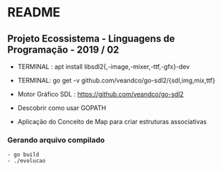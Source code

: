 # README

## Projeto Ecossistema - Linguagens de Programação - 2019 / 02


 - TERMINAL : apt install libsdl2{,-image,-mixer,-ttf,-gfx}-dev
 - TERMINAL: go get -v github.com/veandco/go-sdl2/{sdl,img,mix,ttf}

 - Motor Gráfico SDL : https://github.com/veandco/go-sdl2 
 - Descobrir como usar GOPATH


 - Aplicação do Conceito de Map para criar estruturas associativas

### Gerando arquivo compilado
    - go build
    - ./evolucao
